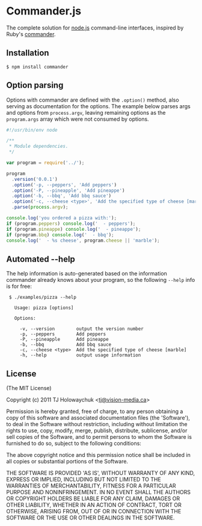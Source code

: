 
# Commander.js

  The complete solution for [node.js](http://nodejs.org) command-line interfaces, inspired by Ruby's [commander](https://github.com/visionmedia/commander).

## Installation

    $ npm install commander

## Option parsing

 Options with commander are defined with the `.option()` method, also serving as documentation for the options. The example below parses args and options from `process.argv`, leaving remaining options as the `program.args` array which were not consumed by options.

```js
#!/usr/bin/env node

/**
 * Module dependencies.
 */

var program = require('../');

program
  .version('0.0.1')
  .option('-p, --peppers', 'Add peppers')
  .option('-P, --pineapple', 'Add pineappe')
  .option('-b, --bbq', 'Add bbq sauce')
  .option('-c, --cheese <type>', 'Add the specified type of cheese [marble]')
  .parse(process.argv);

console.log('you ordered a pizza with:');
if (program.peppers) console.log('  - peppers');
if (program.pineappe) console.log('  - pineappe');
if (program.bbq) console.log('  - bbq');
console.log('  - %s cheese', program.cheese || 'marble');
```

## Automated --help

 The help information is auto-generated based on the information commander already knows about your program, so the following `--help` info is for free:
  
     $ ./examples/pizza --help

       Usage: pizza [options]

       Options:

         -v, --version        output the version number
         -p, --peppers        Add peppers
         -P, --pineapple      Add pineappe
         -b, --bbq            Add bbq sauce
         -c, --cheese <type>  Add the specified type of cheese [marble]
         -h, --help           output usage information


## License 

(The MIT License)

Copyright (c) 2011 TJ Holowaychuk &lt;tj@vision-media.ca&gt;

Permission is hereby granted, free of charge, to any person obtaining
a copy of this software and associated documentation files (the
'Software'), to deal in the Software without restriction, including
without limitation the rights to use, copy, modify, merge, publish,
distribute, sublicense, and/or sell copies of the Software, and to
permit persons to whom the Software is furnished to do so, subject to
the following conditions:

The above copyright notice and this permission notice shall be
included in all copies or substantial portions of the Software.

THE SOFTWARE IS PROVIDED 'AS IS', WITHOUT WARRANTY OF ANY KIND,
EXPRESS OR IMPLIED, INCLUDING BUT NOT LIMITED TO THE WARRANTIES OF
MERCHANTABILITY, FITNESS FOR A PARTICULAR PURPOSE AND NONINFRINGEMENT.
IN NO EVENT SHALL THE AUTHORS OR COPYRIGHT HOLDERS BE LIABLE FOR ANY
CLAIM, DAMAGES OR OTHER LIABILITY, WHETHER IN AN ACTION OF CONTRACT,
TORT OR OTHERWISE, ARISING FROM, OUT OF OR IN CONNECTION WITH THE
SOFTWARE OR THE USE OR OTHER DEALINGS IN THE SOFTWARE.